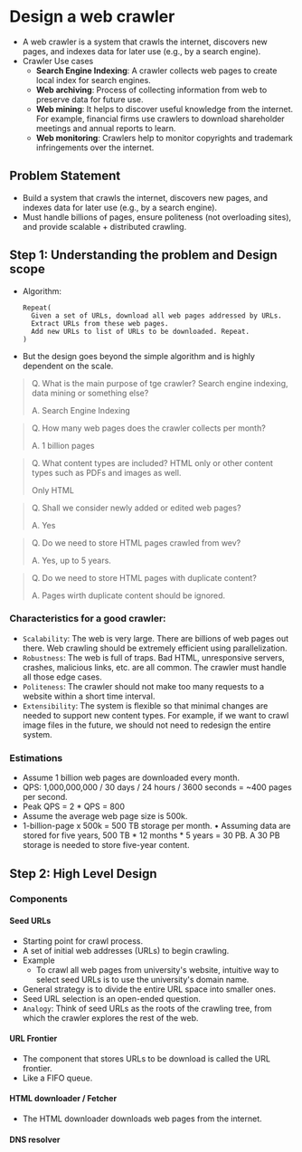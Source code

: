 # Design a web crawler

- A web crawler is a system that crawls the internet, discovers new pages, and indexes data for later use (e.g., by a search engine).
- Crawler Use cases
  - **Search Engine Indexing**: A crawler collects web pages to create local index for search engines.
  - **Web archiving**: Process of collecting information from web to preserve data for future use.
  - **Web mining**: It helps to discover useful knowledge from the internet. For example, financial firms use crawlers to download shareholder meetings and annual reports to learn.
  - **Web monitoring**: Crawlers help to monitor copyrights and trademark infringements over the internet.

## Problem Statement

- Build a system that crawls the internet, discovers new pages, and indexes data for later use (e.g., by a search engine).
- Must handle billions of pages, ensure politeness (not overloading sites), and provide scalable + distributed crawling.

## Step 1: Understanding the problem and Design scope

- Algorithm:
  ```
  Repeat(
    Given a set of URLs, download all web pages addressed by URLs.
    Extract URLs from these web pages.
    Add new URLs to list of URLs to be downloaded. Repeat.
  )
  ```
- But the design goes beyond the simple algorithm and is highly dependent on the scale.

> Q. What is the main purpose of tge crawler? Search engine indexing, data mining or something else?
> 
> A. Search Engine Indexing

> Q. How many web pages does the crawler collects per month?
> 
> A. 1 billion pages

> Q. What content types are included? HTML only or other content types such as PDFs and images as well.
> 
> Only HTML

> Q. Shall we consider newly added or edited web pages?
> 
> A. Yes

> Q. Do we need to store HTML pages crawled from wev?
> 
> A. Yes, up to 5 years.

> Q. Do we need to store HTML pages with duplicate content?
> 
> A. Pages wirth duplicate content should be ignored.

### Characteristics for a good crawler:
  - `Scalability`: The web is very large. There are billions of web pages out there. Web
    crawling should be extremely efficient using parallelization.
  - `Robustness`: The web is full of traps. Bad HTML, unresponsive servers, crashes,
    malicious links, etc. are all common. The crawler must handle all those edge cases.
  - `Politeness`: The crawler should not make too many requests to a website within a short
    time interval.
  - `Extensibility`: The system is flexible so that minimal changes are needed to support new
    content types. For example, if we want to crawl image files in the future, we should not
    need to redesign the entire system.

### Estimations

- Assume 1 billion web pages are downloaded every month.
- QPS: 1,000,000,000 / 30 days / 24 hours / 3600 seconds = ~400 pages per second. 
- Peak QPS = 2 * QPS = 800 
- Assume the average web page size is 500k.
- 1-billion-page x 500k = 500 TB storage per month. 
• Assuming data are stored for five years, 500 TB * 12 months * 5 years = 30 PB. A 30 PB
storage is needed to store five-year content.

## Step 2: High Level Design

### Components

#### Seed URLs
- Starting point for crawl process.
- A set of initial web addresses (URLs) to begin crawling.
- Example
  - To crawl all web pages from university's website, intuitive way to select seed URLs is to use the university's domain name.
- General strategy is to divide the entire URL space into smaller ones.
- Seed URL selection is an open-ended question.
- `Analogy`: Think of seed URLs as the roots of the crawling tree, from which the crawler explores the rest of the web.

#### URL Frontier
- The component that stores URLs to be download is called the URL frontier.
- Like a FIFO queue.

#### HTML downloader / Fetcher
- The HTML downloader downloads web pages from the internet.

#### DNS resolver


